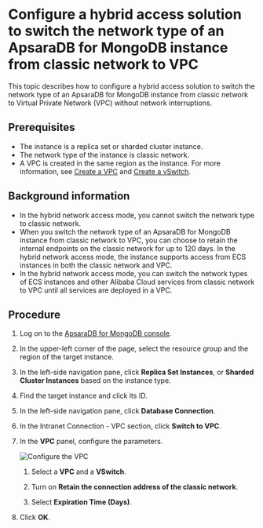# Configure a hybrid access solution to switch the network type of an ApsaraDB for MongoDB instance from classic network to VPC

This topic describes how to configure a hybrid access solution to switch the network type of an ApsaraDB for MongoDB instance from classic network to Virtual Private Network \(VPC\) without network interruptions.

## Prerequisites

-   The instance is a replica set or sharded cluster instance.
-   The network type of the instance is classic network.
-   A VPC is created in the same region as the instance. For more information, see [Create a VPC](~~65398~~) and [Create a vSwitch](~~65387~~).

## Background information

-   In the hybrid network access mode, you cannot switch the network type to classic network.
-   When you switch the network type of an ApsaraDB for MongoDB instance from classic network to VPC, you can choose to retain the internal endpoints on the classic network for up to 120 days. In the hybrid network access mode, the instance supports access from ECS instances in both the classic network and VPC.
-   In the hybrid network access mode, you can switch the network types of ECS instances and other Alibaba Cloud services from classic network to VPC until all services are deployed in a VPC.

## Procedure

1.  Log on to the [ApsaraDB for MongoDB console](https://mongodb.console.aliyun.com/).

2.  In the upper-left corner of the page, select the resource group and the region of the target instance.

3.  In the left-side navigation pane, click **Replica Set Instances**, or **Sharded Cluster Instances** based on the instance type.

4.  Find the target instance and click its ID.

5.  In the left-side navigation pane, click **Database Connection**.

6.  In the Intranet Connection - VPC section, click **Switch to VPC**.

7.  In the **VPC** panel, configure the parameters.

    ![Configure the VPC](https://static-aliyun-doc.oss-accelerate.aliyuncs.com/assets/img/en-US/9045298951/p37314.png)

    1.  Select a **VPC** and a **VSwitch**.

    2.  Turn on **Retain the connection address of the classic network**.

    3.  Select **Expiration Time \(Days\)**.

8.  Click **OK**.


